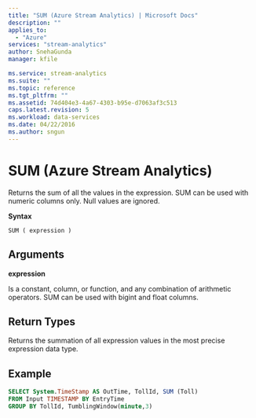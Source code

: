 ```yaml
---
title: "SUM (Azure Stream Analytics) | Microsoft Docs"
description: ""
applies_to: 
  - "Azure"
services: "stream-analytics"
author: SnehaGunda
manager: kfile

ms.service: stream-analytics
ms.suite: ""
ms.topic: reference
ms.tgt_pltfrm: ""   
ms.assetid: 74d404e3-4a67-4303-b95e-d7063af3c513
caps.latest.revision: 5
ms.workload: data-services
ms.date: 04/22/2016
ms.author: sngun
---
```

# SUM (Azure Stream Analytics)
  Returns the sum of all the values in the expression. SUM can be used with numeric columns only. Null values are ignored.  
  
 **Syntax**  
  
```  
SUM ( expression )  
```  
  
## Arguments  
 **expression**  
  
 Is a constant, column, or function, and any combination of arithmetic operators. SUM can be used with bigint and float columns.  
  
## Return Types  
 Returns the summation of all expression values in the most precise expression data type.  
  
## Example  
  
```SQL  
SELECT System.TimeStamp AS OutTime, TollId, SUM (Toll)   
FROM Input TIMESTAMP BY EntryTime  
GROUP BY TollId, TumblingWindow(minute,3)  
  
```  
  
  
